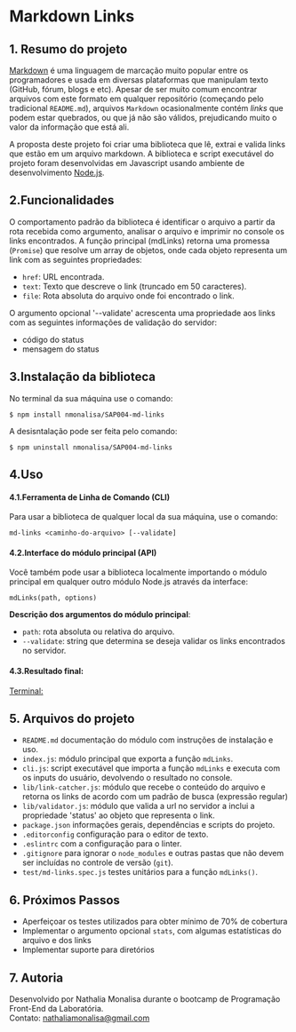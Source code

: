 # Markdown Links

## 1. Resumo do projeto

[Markdown](https://pt.wikipedia.org/wiki/Markdown) é uma linguagem de marcação
muito popular entre os programadores e usada em diversas plataformas que
manipulam texto (GitHub, fórum, blogs e etc). Apesar de ser muito comum encontrar arquivos
com este formato em qualquer repositório (começando pelo tradicional
`README.md`), arquivos `Markdown` ocasionalmente contém _links_ que podem estar
quebrados, ou que já não são válidos, prejudicando muito o valor da
informação que está ali.

A proposta deste projeto foi criar uma biblioteca que lê, extrai e valida links que estão em um arquivo markdown. A  biblioteca e script executável do projeto foram desenvolvidas em Javascript usando ambiente de desenvolvimento [Node.js](https://nodejs.org/pt-br/).


## 2.Funcionalidades

O comportamento padrão da biblioteca é identificar o arquivo a partir da rota recebida como argumento, analisar o arquivo e imprimir no console os links encontrados. A função principal (mdLinks) retorna uma promessa (`Promise`) que resolve um array  de objetos, onde cada objeto representa um link com as seguintes
propriedades:

* `href`: URL encontrada.
* `text`: Texto que descreve o link (truncado em 50 caracteres).
* `file`: Rota absoluta do arquivo onde foi encontrado o link.

O argumento opcional '--validate' acrescenta uma propriedade aos links com as seguintes informações de validação do servidor: 
* código do status
* mensagem do status



## 3.Instalação da biblioteca

No terminal da sua máquina use o comando:
```
$ npm install nmonalisa/SAP004-md-links
```

A desisntalação pode ser feita pelo comando:
```
$ npm uninstall nmonalisa/SAP004-md-links
```


## 4.Uso

#### 4.1.Ferramenta de Linha de Comando (CLI)
Para usar a biblioteca de qualquer local da sua máquina, use o comando:
```
md-links <caminho-do-arquivo> [--validate]
```

#### 4.2.Interface do módulo principal (API)
Você também pode usar a biblioteca localmente importando o módulo principal em qualquer outro módulo Node.js através da interface:
```
mdLinks(path, options)
```

__Descrição dos argumentos do módulo principal__:
* `path`: rota absoluta ou relativa do arquivo. 
* `--validate`: string que determina se deseja validar os links encontrados no servidor.

#### 4.3.Resultado final:
[Terminal:]('./assets/mdlinks.png')



## 5. Arquivos do projeto
* `README.md` documentação do módulo com instruções de instalação e uso.
* `index.js`: módulo principal que exporta a função `mdLinks`.
* `cli.js`: script executável que importa a função `mdLinks` e executa com os inputs do usuário, devolvendo o resultado no console.
* `lib/link-catcher.js`: módulo que recebe o conteúdo do arquivo e retorna os links de acordo com um padrão de busca (expressão regular)
* `lib/validator.js`: módulo que valida a url no servidor a inclui a propriedade 'status' ao objeto que representa o link.
* `package.json` informações gerais, dependências e scripts do projeto.
* `.editorconfig` configuração para o editor de texto.
* `.eslintrc` com a configuração para o linter.
* `.gitignore` para ignorar o `node_modules` e outras pastas que não devem ser incluídas no controle de versão (`git`).
* `test/md-links.spec.js` testes unitários para a função `mdLinks()`.
  


## 6. Próximos Passos
* Aperfeiçoar os testes utilizados para obter mínimo de 70% de cobertura
* Implementar o argumento opcional `stats`, com algumas estatísticas do arquivo e dos links
* Implementar suporte para diretórios


## 7. Autoria
Desenvolvido por Nathalia Monalisa durante o bootcamp de Programação Front-End da Laboratória.<br>
Contato: nathaliamonalisa@gmail.com
